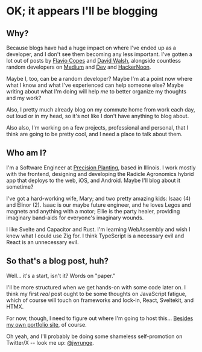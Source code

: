 # OK; it appears I'll be blogging

## Why?

Because blogs have had a huge impact on where I've ended up as a developer, and I don't see them becoming any less important. I've gotten a lot out of posts by [Flavio Copes](https://flaviocopes.com/) and [David Walsh](https://davidwalsh.name/), alongside countless random developers on [Medium](https://medium.com) and [Dev](https://dev.to) and [HackerNoon](https://hackernoon.com).

Maybe I, too, can be a random developer? Maybe I'm at a point now where what I know and what I've experienced can help someone else? Maybe writing about what I'm doing will help *me* to better organize my thoughts and my work?

Also, I pretty much already blog on my commute home from work each day, out loud or in my head, so it's not like I don't have anything to blog about.

Also also, I'm working on a few projects, professional and personal, that I think are going to be pretty cool, and I need a place to talk about them.

## Who am I?

I'm a Software Engineer at [Precision Planting](https://www.precisionplanting.com/), based in Illinois. I work mostly with the frontend, designing and developing  the Radicle Agronomics hybrid app that deploys to the web, iOS, and Android. Maybe I'll blog about it sometime?

I've got a hard-working wife, Mary; and two pretty amazing kids: Isaac (4) and Elinor (2). Isaac is our maybe future engineer, and he loves Legos and magnets and anything with a motor; Ellie is the party healer, providing imaginary band-aids for everyone's imaginary wounds.

I like Svelte and Capacitor and Rust. I'm learning WebAssembly and wish I knew what I could use Zig for. I think TypeScript is a necessary evil and React is an unnecessary evil.

## So that's a blog post, huh?

Well... it's a start, isn't it? Words on "paper."

I'll be more structured when we get hands-on with some code later on. I think my first *real* post ought to be some thoughts on JavaScript fatigue, which of course will touch on frameworks and lock-in, React, Sveltekit, and HTMX.

For now, though, I need to figure out where I'm going to host this... [Besides my own portfolio site](https://jacobrunge.com), of course.

Oh yeah, and I'll probably be doing some shameless self-promotion on Twitter/X -- look me up: [@jwrunge](https://twitter.com/jwrunge).
